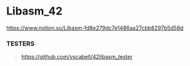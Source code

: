 # Libasm_42

https://www.notion.so/Libasm-fd8e279dc7e1486aa27cbb8297b5d58d

### TESTERS
>https://github.com/vscabell/42libasm_tester
